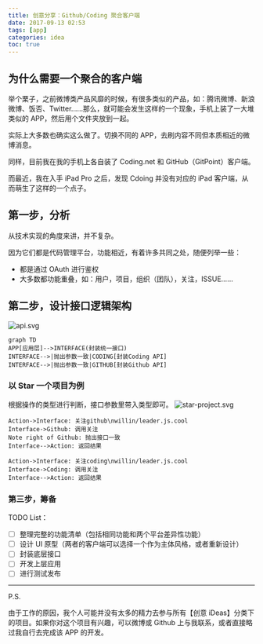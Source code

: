 ```yaml
---
title: 创意分享：Github/Coding 聚合客户端
date: 2017-09-13 02:53
tags: [app]
categories: idea
toc: true
---
```


## 为什么需要一个聚合的客户端

举个栗子，之前微博类产品风靡的时候，有很多类似的产品，如：腾讯微博、新浪微博、饭否、Twitter……那么，就可能会发生这样的一个现象，手机上装了一大堆类似的 APP，然后用个文件夹放到一起。

实际上大多数也确实这么做了。切换不同的 APP，去刷内容不同但本质相近的微博消息。

同样，目前我在我的手机上各自装了 Coding.net 和 GitHub（GitPoint）客户端。

而最近，我在入手 iPad Pro 之后，发现 Cdoing 并没有对应的 iPad 客户端，从而萌生了这样的一个点子。

<!-- more -->

## 第一步，分析

从技术实现的角度来讲，并不复杂。

因为它们都是代码管理平台，功能相近，有着许多共同之处，随便列举一些：

- 都是通过 OAuth 进行鉴权
- 大多数都功能重叠，如：用户，项目，组织（团队），关注，ISSUE……

## 第二步，设计接口逻辑架构

![api.svg](./_attachment/api.svg)

```mermaid
graph TD
APP[应用层]-->INTERFACE(封装统一接口)
INTERFACE-->|抛出参数一致|CODING[封装Coding API]
INTERFACE-->|抛出参数一致|GITHUB[封装Github API]
```

### 以 Star 一个项目为例

根据操作的类型进行判断，接口参数里带入类型即可。
![star-project.svg](./_attachment/star-project.svg)

```sequence
Action->Interface: 关注github\nwillin/leader.js.cool
Interface->Github: 调用关注
Note right of Github: 抛出接口一致
Interface-->Action: 返回结果

Action->Interface: 关注coding\nwillin/leader.js.cool
Interface->Coding: 调用关注
Interface-->Action: 返回结果
```

### 第三步，筹备

TODO List：

- [ ] 整理完整的功能清单（包括相同功能和两个平台差异性功能）
- [ ] 设计 UI 原型（两者的客户端可以选择一个作为主体风格，或者重新设计）
- [ ] 封装底层接口
- [ ] 开发上层应用
- [ ] 进行测试发布

---

P.S.

由于工作的原因，我个人可能并没有太多的精力去参与所有【创意 iDeas】分类下的项目。如果你对这个项目有兴趣，可以微博或 Github 上与我联系，或者直接略过我自行去完成该 APP 的开发。
